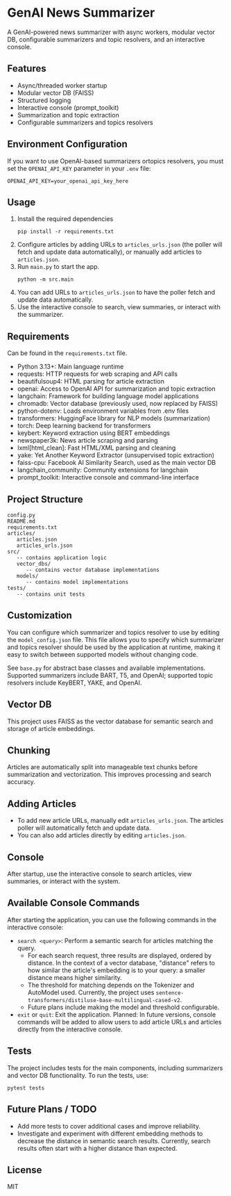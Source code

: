 # GenAI News Summarizer

A GenAI-powered news summarizer with async workers, modular vector DB, configurable summarizers and topic resolvers, and an interactive console.

## Features

- Async/threaded worker startup
- Modular vector DB (FAISS)
- Structured logging
- Interactive console (prompt_toolkit)
- Summarization and topic extraction
- Configurable summarizers and topics resolvers

## Environment Configuration

If you want to use OpenAI-based summarizers ortopics resolvers, you must set the `OPENAI_API_KEY` parameter in your `.env` file:

```
OPENAI_API_KEY=your_openai_api_key_here
```


## Usage

1. Install the required dependencies 
   ```
   pip install -r requirements.txt
   ```
2. Configure articles by adding URLs to `articles_urls.json` (the poller will fetch and update data automatically), or manually add articles to `articles.json`.
2. Run `main.py` to start the app.
   ```
   python -m src.main
   ```
3. You can add URLs to `articles_urls.json` to have the poller fetch and update data automatically.
4. Use the interactive console to search, view summaries, or interact with the summarizer.


## Requirements
Can be found in the `requirements.txt` file.

- Python 3.13+: Main language runtime
- requests: HTTP requests for web scraping and API calls
- beautifulsoup4: HTML parsing for article extraction
- openai: Access to OpenAI API for summarization and topic extraction
- langchain: Framework for building language model applications
- chromadb: Vector database (previously used, now replaced by FAISS)
- python-dotenv: Loads environment variables from .env files
- transformers: HuggingFace library for NLP models (summarization)
- torch: Deep learning backend for transformers
- keybert: Keyword extraction using BERT embeddings
- newspaper3k: News article scraping and parsing
- lxml[html_clean]: Fast HTML/XML parsing and cleaning
- yake: Yet Another Keyword Extractor (unsupervised topic extraction)
- faiss-cpu: Facebook AI Similarity Search, used as the main vector DB
- langchain_community: Community extensions for langchain
- prompt_toolkit: Interactive console and command-line interface

## Project Structure

```
config.py
README.md
requirements.txt
articles/
   articles.json
   articles_urls.json
src/
   -- contains application logic
   vector_dbs/
      -- contains vector database implementations
   models/
      -- contains model implementations
tests/
   -- contains unit tests
```

## Customization

You can configure which summarizer and topics resolver to use by editing the `model_config.json` file. This file allows you to specify which summarizer and topics resolver should be used by the application at runtime, making it easy to switch between supported models without changing code.

See `base.py` for abstract base classes and available implementations. Supported summarizers include BART, T5, and OpenAI; supported topic resolvers include KeyBERT, YAKE, and OpenAI.

## Vector DB

This project uses FAISS as the vector database for semantic search and storage of article embeddings.

## Chunking

Articles are automatically split into manageable text chunks before summarization and vectorization. This improves processing and search accuracy.

## Adding Articles

- To add new article URLs, manually edit `articles_urls.json`. The articles poller will automatically fetch and update data.
- You can also add articles directly by editing `articles.json`.

## Console

After startup, use the interactive console to search articles, view summaries, or interact with the system.

## Available Console Commands

After starting the application, you can use the following commands in the interactive console:

- `search <query>`: Perform a semantic search for articles matching the query.
   - For each search request, three results are displayed, ordered by distance. In the context of a vector database, "distance" refers to how similar the article's embedding is to your query: a smaller distance means higher similarity.
   - The threshold for matching depends on the Tokenizer and AutoModel used. Currently, the project uses `sentence-transformers/distiluse-base-multilingual-cased-v2`.
   - Future plans include making the model and threshold configurable.
- `exit` or `quit`: Exit the application.
Planned: In future versions, console commands will be added to allow users to add article URLs and articles directly from the interactive console.

## Tests

The project includes tests for the main components, including summarizers and vector DB functionality. To run the tests, use:

```
pytest tests
```

## Future Plans / TODO

- Add more tests to cover additional cases and improve reliability.
- Investigate and experiment with different embedding methods to decrease the distance in semantic search results. Currently, search results often start with a higher distance than expected.

## License

MIT
